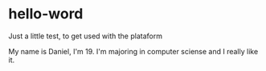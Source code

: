 # hello-word
Just a little test, to get used with the plataform

My name is Daniel, I'm 19. I'm majoring in computer sciense and I really like it.
